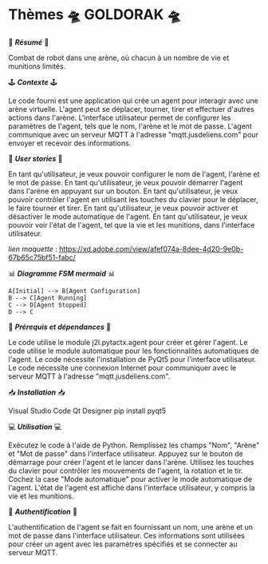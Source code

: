 # Thèmes 🛸 GOLDORAK 🛸

📜 ***Résumé*** 📜

Combat de robot dans une arène, où chacun à un nombre de vie et munitions limités.

🕹 ***Contexte*** 🕹 

Le code fourni est une application qui crée un agent pour interagir avec une arène virtuelle. L'agent peut se déplacer, tourner, tirer et effectuer d'autres actions dans l'arène. L'interface utilisateur permet de configurer les paramètres de l'agent, tels que le nom, l'arène et le mot de passe. L'agent communique avec un serveur MQTT à l'adresse "mqtt.jusdeliens.com" pour envoyer et recevoir des informations.

👤 ***User stories*** 👤

En tant qu'utilisateur, je veux pouvoir configurer le nom de l'agent, l'arène et le mot de passe.
En tant qu'utilisateur, je veux pouvoir démarrer l'agent dans l'arène en appuyant sur un bouton.
En tant qu'utilisateur, je veux pouvoir contrôler l'agent en utilisant les touches du clavier pour le déplacer, le faire tourner et tirer.
En tant qu'utilisateur, je veux pouvoir activer et désactiver le mode automatique de l'agent.
En tant qu'utilisateur, je veux pouvoir voir l'état de l'agent, tel que la vie et les munitions, dans l'interface utilisateur.

*lien maquette* : https://xd.adobe.com/view/afef074a-8dee-4d20-9e0b-67b65c75bf51-fabc/

📊 ***Diagramme FSM mermaid*** 📊

```graph TD
A[Initial] --> B[Agent Configuration]
B --> C[Agent Running]
C --> D[Agent Stopped]
D --> C
```

🔗 ***Prérequis et dépendances*** 🔗

Le code utilise le module j2l.pytactx.agent pour créer et gérer l'agent.
Le code utilise le module automatique pour les fonctionnalités automatiques de l'agent.
Le code nécessite l'installation de PyQt5 pour l'interface utilisateur.
Le code nécessite une connexion Internet pour communiquer avec le serveur MQTT à l'adresse "mqtt.jusdeliens.com".

📥 ***Installation*** 📥

Visual Studio Code
Qt Designer
pip install pyqt5

💻 ***Utilisation*** 💻

Exécutez le code à l'aide de Python.
Remplissez les champs "Nom", "Arène" et "Mot de passe" dans l'interface utilisateur.
Appuyez sur le bouton de démarrage pour créer l'agent et le lancer dans l'arène.
Utilisez les touches du clavier pour contrôler les mouvements de l'agent, la rotation et le tir.
Cochez la case "Mode automatique" pour activer le mode automatique de l'agent.
L'état de l'agent est affiché dans l'interface utilisateur, y compris la vie et les munitions.

🪪 ***Authentification*** 🪪

L'authentification de l'agent se fait en fournissant un nom, une arène et un mot de passe dans l'interface utilisateur. Ces informations sont utilisées pour créer un agent avec les paramètres spécifiés et se connecter au serveur MQTT.



